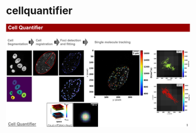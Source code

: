 # cellquantifier

![alt text](https://github.com/LiuLabIUPUI/cellquantifier/blob/master/cq_diagram.png)
